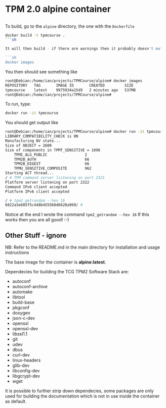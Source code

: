 # TPM 2.0 alpine container

##

To build, go to the `alpine` directory, the one with the `Dockerfile`

```sh
docker build -t tpmcourse .
```sh

It will then build - if there are warnings then it probably doesn't matter. After it finishes, type:

```sh
docker images
```

You then should see something like

```sh
root@Debian:/home/ian/projects/TPMCourse/alpine# docker images
REPOSITORY   TAG       IMAGE ID       CREATED         SIZE
tpmcourse    latest    9975934a15d9   2 minutes ago   537MB
root@Debian:/home/ian/projects/TPMCourse/alpine#
```

To run, type:

```sh
docker run -it tpmcourse
```

You should get output like

```sh
root@Debian:/home/ian/projects/TPMCourse/alpine# docker run -it tpmcourse
LIBRARY_COMPATIBILITY_CHECK is ON
Manufacturing NV state...
Size of OBJECT = 2600
Size of components in TPMT_SENSITIVE = 1096
    TPMI_ALG_PUBLIC                 2
    TPM2B_AUTH                      66
    TPM2B_DIGEST                    66
    TPMU_SENSITIVE_COMPOSITE        962
Starting ACT thread...
/ # TPM command server listening on port 2321
Platform server listening on port 2322
Command IPv6 client accepted
Platform IPv6 client accepted

/ # tpm2_getrandom --hex 16
6822a3e685f5c448b455560d6628a969/ #
```

Notice at the end I wrote the command `tpm2_getrandom --hex 16`   If this works then you are all good! :-)


## Other Stuff - ignore



NB: Refer to the README.md in the main directory for installation and usage instructions

The base image for the container is **alpine:latest**.

Dependecies for building the TCG TPM2 Software Stack are:

* autoconf
* autoconf-archive
* automake
* libtool
* build-base
* pkgconf
* doxygen
* json-c-dev
* openssl
* openssl-dev
* libssl1.1
* git
* udev 
* dbus
* curl-dev
* linux-headers
* glib-dev
* libconfig-dev
* libgcrypt-dev
* wget

It is possible to further strip down dependecies, some packages are only used for
building the documentation which is not in use inside the container as
default.


